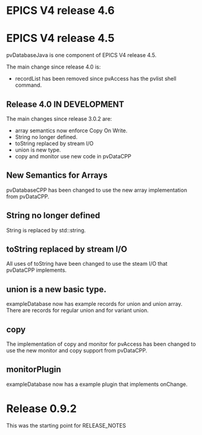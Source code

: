 
EPICS V4 release 4.6
==========================



EPICS V4 release 4.5
====================

pvDatabaseJava is one component of EPICS V4 release 4.5.

The main change since release 4.0 is:

* recordList has been removed since pvAccess has the pvlist shell command.



Release 4.0 IN DEVELOPMENT
--------------------------

The main changes since release 3.0.2 are:

* array semantics now enforce Copy On Write.
* String no longer defined.
* toString replaced by stream I/O 
* union is new type.
* copy and monitor use new code in pvDataCPP

New Semantics for Arrays
------------------------

pvDatabaseCPP has been changed to use the new array implementation from pvDataCPP.

String no longer defined
------------------------

String is replaced by std::string.


toString replaced by stream I/O
-------------------------------

All uses of toString have been changed to use the steam I/O that pvDataCPP implements.


union is a new basic type.
--------------------------

exampleDatabase now has example records for union and union array.
There are records for regular union and for variant union.


copy 
----


The implementation of copy and monitor for pvAccess has been changed
to use the new monitor and copy support from pvDataCPP.

monitorPlugin
-------------

exampleDatabase now has a example plugin that implements onChange.

Release 0.9.2
==========
This was the starting point for RELEASE_NOTES
